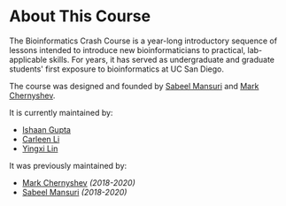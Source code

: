 # About This Course

The Bioinformatics Crash Course is a year-long introductory sequence of lessons intended to introduce new bioinformaticians to practical, lab-applicable skills. For years, it has served as undergraduate and graduate students' first exposure to bioinformatics at UC San Diego.

The course was designed and founded by [Sabeel Mansuri](https://sabeelmansuri.com/) and [Mark Chernyshev](https://www.linkedin.com/in/mark-chernyshev/).

It is currently maintained by:
- [Ishaan Gupta](https://www.linkedin.com/in/ishaan-gupta-687342109/)
- [Carleen Li](https://www.linkedin.com/in/carleen-li/)
- [Yingxi Lin](https://www.linkedin.com/in/yingxi-lin-3ba637153/)

It was previously maintained by:
- [Mark Chernyshev](https://www.linkedin.com/in/mark-chernyshev/) *(2018-2020)*
- [Sabeel Mansuri](https://sabeelmansuri.com/) *(2018-2020)*
